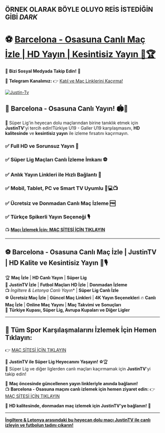 ## ÖRNEK OLARAK BÖYLE OLUYO REİS İSTEDİĞİN GİBİ *DARK*





# ⚽ [Barcelona - Osasuna Canlı Maç İzle | HD Yayın | Kesintisiz Yayın 🎥🏆](https://link24.site/JustinTvizle)

📲 **Bizi Sosyal Medyada Takip Edin!** 🔗

📢 **Telegram Kanalımız:** 👉 [Katıl ve Maç Linklerini Kaçırma!](https://t.me/justintv_turkiye)

[![Justin-Tv](https://github.com/user-attachments/assets/fbb5d9bf-77b0-4ef3-af9f-082bb068ba4e)](https://link24.site/JustinTvizle)

## 🎯 **Barcelona - Osasuna Canlı Yayın! 🏟️📡**
📌 Süper Lig'in heyecan dolu maçlarından birine tanıklık etmek için **JustinTV**'yi tercih edin!Türkiye U19 - Galler U19 karşılaşmasını, **HD kalitesinde** ve **kesintisiz yayın** ile izleme fırsatını kaçırmayın.

### ✅ **Full HD ve Sorunsuz Yayın** 🎥  
### ✅ **Süper Lig Maçları Canlı İzleme İmkanı** ⚽  
### ✅ **Anlık Yayın Linkleri ile Hızlı Bağlantı** 🔄  
### ✅ **Mobil, Tablet, PC ve Smart TV Uyumlu** 📱💻📺  
### ✅ **Ücretsiz ve Donmadan Canlı Maç İzleme** 🆓  
### ✅ **Türkçe Spikerli Yayın Seçeneği** 🎙️

📺 **[Maçı İzlemek İçin: MAÇ SİTESİ İÇİN TIKLAYIN](https://link24.site/JustinTvizle)**

---

## ⚽ **Barcelona - Osasuna Canlı Maç İzle | JustinTV | HD Kalite ve Kesintisiz Yayın 📡🎙️**

🏆 **Maç İzle** | **HD Canlı Yayın** | **Süper Lig**  
📡 **JustinTV İzle** | **Futbol Maçları HD İzle** | **Donmadan İzleme**  
📺 *İngiltere & Letonya Canlı Yayın** | **Süper Lig Canlı İzle**  
⚽ **Ücretsiz Maç İzle** | **Güncel Maç Linkleri** | **4K Yayın Seçenekleri**
🔥 **Canlı Maç İzle** | **Online Maç Yayını** | **Maç Takvimi ve Sonuçları**  
🏅 **Türkiye Kupası, Süper Lig, Avrupa Kupaları ve Diğer Ligler**

---

## 📌 **Tüm Spor Karşılaşmalarını İzlemek İçin Hemen Tıklayın:**  
👉 [MAÇ SİTESİ İÇİN TIKLAYIN](https://link24.site/JustinTvizle)

🚀 **JustinTV ile Süper Lig Heyecanını Yaşayın!** ⚽🏆  
🏅 Süper Lig ve diğer liglerden canlı maçları kaçırmamak için **JustinTV**'yi takip edin!

📢 **Maç öncesinde güncellenen yayın linkleriyle anında bağlanın!**  
📺 **Barcelona - Osasuna maçını canlı izlemek için hemen ziyaret edin:** 👉 [MAÇ SİTESİ İÇİN TIKLAYIN](https://link24.site/JustinTvizle)

🌟 **HD kalitesinde, donmadan maç izlemek için JustinTV'ye bağlanın!** 🎉

---

**[İngiltere & Letonya arasındaki bu heyecan dolu maçı JustinTV ile canlı izleyin ve futbolun tadını çıkarın!](https://link24.site/JustinTvizle)**
